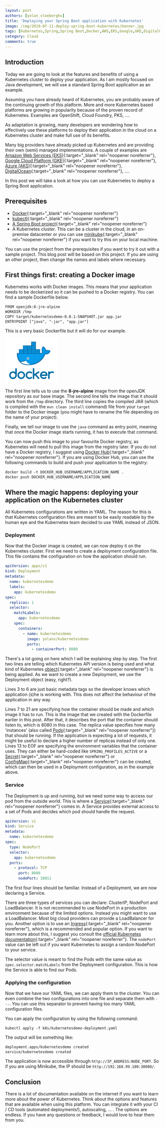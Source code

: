```yaml
---
layout: post
authors: [yolan_vloeberghs]
title: 'Deploying your Spring Boot application with Kubernetes'
image: /img/2019-07-11-deploy-spring-boot-kubernetes/banner.jpg
tags: [Kubernetes,Spring,Spring Boot,Docker,AWS,EKS,Google,GKE,DigitalOcean,Azure,AKS,kubectl,Minikube]
category: Cloud
comments: true
---
```


## Introduction

Today we are going to look at the features and benefits of using a Kubernetes cluster to deploy your application. As I am mostly focused on Java development, we will use a standard Spring Boot application as an example. 

Assuming you have already heard of Kubernetes, you are probably aware of the continuing growth of this platform. More and more Kubernetes based platforms are growing in popularity because of the proven record of Kubernetes. Examples are OpenShift, Cloud Foundry, PKS, ....

As adaptation is growing, many developers are wondering how to effectively use these platforms to deploy their application in the cloud on a Kubernetes cluster and make full use of its benefits.

Many big providers have already picked up Kubernetes and are providing their own (semi) managed implementations. A couple of examples are [Amazon Web Services (EKS)](https://aws.amazon.com/eks/){:target="_blank" rel="noopener noreferrer"}, [Google Cloud Platform (GKE)](https://cloud.google.com/kubernetes-engine/){:target="_blank" rel="noopener noreferrer"}, [Azure (AKS)](https://azure.microsoft.com/nl-nl/services/kubernetes-service/){:target="_blank" rel="noopener noreferrer"}, [DigitalOcean](https://www.digitalocean.com/products/kubernetes/){:target="_blank" rel="noopener noreferrer"}, .... 

In this post we will take a look at how you can use Kubernetes to deploy a Spring Boot application.

## Prerequisites
* [Docker](https://www.docker.com){:target="_blank" rel="noopener noreferrer"}
* [kubectl](https://kubernetes.io/docs/reference/kubectl/overview/){:target="_blank" rel="noopener noreferrer"}
* [A Spring Boot project](https://www.github.com/yolanv/kubernetesdemo){:target="_blank" rel="noopener noreferrer"}
* A Kubernetes cluster.
This can be a cluster in the cloud, in an on-premise datacenter or you can use [minikube](https://kubernetes.io/docs/tasks/tools/install-minikube/){:target="_blank" rel="noopener noreferrer"} if you want to try this on your local machine.

You can use the project from the prerequisites if you want to try it out with a sample project. This blog post will be based on this project. If you are using an other project, then change the names and labels where necessary. 

## First things first: creating a Docker image

Kubernetes works with Docker images. This means that your application needs to be dockerized so it can be pushed to a Docker registry. You can find a sample Dockerfile below.

```
FROM openjdk:8-jre-alpine
WORKDIR /tmp
COPY target/kubernetesdemo-0.0.1-SNAPSHOT.jar app.jar
ENTRYPOINT ["java", "-jar", "app.jar"]
```
This is a very basic Dockerfile but it will do for our example. 

<img class="image right" alt="Docker" src="/img/2019-07-11-deploy-spring-boot-kubernetes/docker.png">

The first line tells us to use the **8-jre-alpine** image from the openJDK repository as our base image.
The second line tells the image that it should work from the `/tmp` directory.
The third line copies the compiled JAR (which is compiled with the `mvn clean install` command) file from your `target` folder to the Docker image (you might have to rename the file depending on the name of your project).

Finally, we tell our image to use the `java` command as entry point, meaning that once the Docker image starts running, it has to execute that command.

You can now push this image to your favourite Docker registry, as Kubernetes will need to pull this image from the registry later.
If you do not have a Docker registry, I suggest using [Docker Hub](https://hub.docker.com){:target="_blank" rel="noopener noreferrer"}.
If you are using Docker Hub, you can use the following commands to build and push your application to the registry:

```
docker build -t DOCKER_HUB_USERNAME/APPLICATION_NAME .
docker push DOCKER_HUB_USERNAME/APPLICATION_NAME
````

## Where the magic happens: deploying your application on the Kubernetes cluster

All Kubernetes configurations are written in YAML. The reason for this is that Kubernetes configuration files are meant to be easily readable by the human eye and the Kubernetes team decided to use YAML instead of JSON.

### Deployment

Now that the Docker image is created, we can now deploy it on the Kubernetes cluster. 
First we need to create a deployment configuration file. This file contains the configuration on how the application should run.

```yaml
apiVersion: apps/v1
kind: Deployment
metadata:
  name: kubernetesdemo
  labels:
    app: kubernetesdemo
spec:
  replicas: 1
  selector:
    matchLabels:
      app: kubernetesdemo
    spec:
      containers:
        - name: kubernetesdemo
          image: yolanv/kubernetesdemo
          ports:
            - containerPort: 8080
```
There's a lot going on here which I will be explaining step by step.
The first two lines are telling which Kubernetes API version is being used and what kind of Kubernetes [object](https://kubernetes.io/docs/concepts/overview/working-with-objects/kubernetes-objects/){:target="_blank" rel="noopener noreferrer"} is being applied. As we want to create a new Deployment, we use the Deployment object (easy, right?).

Lines 3 to 6 are just basic metadata tags so the developer knows which application (s)he is working with. This does not affect the behaviour of the application in any way.

Lines 7 to 21 are specifying how the container should be made and which image it has to run. This is the image that we created with the Dockerfile earlier in this post. After that, it describes the port that the container should listen to, which is 8080 in this case. The replica value specifies how many 'instances' (also called [Pods](https://kubernetes.io/docs/concepts/workloads/pods/pod/){:target="_blank" rel="noopener noreferrer"}) that should be running. If the application is expecting a lot of requests, it might be useful to declare a higher number of replicas instead of only one.
Lines 13 to EOF are specifying the environment variables that the container uses. They can either be hard-coded like `SPRING_PROFILES_ACTIVE` or a [Secret](https://kubernetes.io/docs/concepts/configuration/secret/){:target="_blank" rel="noopener noreferrer"} or [ConfigMap](https://kubernetes.io/docs/tasks/configure-pod-container/configure-pod-configmap/){:target="_blank" rel="noopener noreferrer"} can be created, which can then be used in a Deployment configuration, as in the example above.

### Service
The Deployment is up and running, but we need some way to access our pod from the outside world. This is where a [Service](https://kubernetes.io/docs/concepts/services-networking/service/){:target="_blank" rel="noopener noreferrer"} comes in. 
A Service provides external access to a set of Pods and decides which pod should handle the request.

```yaml
apiVersion: v1
kind: Service
metadata:
  name: kubernetesdemo
spec:
  type: NodePort
  selector:
    app: kubernetesdemo
  ports:
    - protocol: TCP
      port: 8080
      nodePort: 30011
```
The first four lines should be familiar.
Instead of a Deployment, we are now declaring a Service.

There are three types of services you can declare: ClusterIP, NodePort and LoadBalancer. It is not recommended to use NodePort in a production environment because of the limited options. Instead you might want to use a LoadBalancer. Most big cloud providers can provide a LoadBalancer for you. Another option is to use an [Ingress](https://kubernetes.io/docs/concepts/services-networking/ingress/){:target="_blank" rel="noopener noreferrer"}, which is a recommended and popular option. If you want to learn more about this, I suggest you consult the [official Kubernetes documentation](https://v1-13.docs.kubernetes.io/docs/concepts/services-networking/service/#nodeport){:target="_blank" rel="noopener noreferrer"}.
The `nodePort` value can be left out if you want Kubernetes to assign a random NodePort to your service. 

The selector value is meant to find the Pods with the same value as `spec.selector.matchLabels` from the Deployment configuration. This is how the Service is able to find our Pods.
### Applying the configuration

Now that we have our YAML files, we can apply them to the cluster. You can even combine the two configurations into one file and separate them with `---`.
You can use this separator to prevent having too many YAML configuration files.

You can apply the configuration by using the following command: 

```
kubectl apply -f k8s/kubernetesdemo-deployment.yaml
```

The output will be something like:
```
deployment.apps/kubernetesdemo created
service/kubernetesdemo created
```

The application is now accessible through `http://IP_ADDRESS:NODE_PORT`. So if you are using Minikube, the IP should be `http://192.168.99.100:30080/`. 

## Conclusion
There is a lot of documentation available on the internet if you want to learn more about the power of Kubernetes. Think about the options and features that are available when using this platform. You can integrate it with your CI / CD tools (automated deployments!), autoscaling, ... . The options are endless. 
If you have any questions or feedback, I would love to hear them from you.
